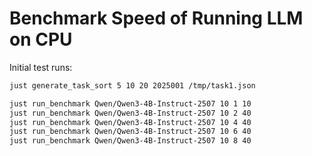 # Benchmark Speed of Running LLM on CPU

Initial test runs:

```bash
just generate_task_sort 5 10 20 2025001 /tmp/task1.json

just run_benchmark Qwen/Qwen3-4B-Instruct-2507 10 1 10
just run_benchmark Qwen/Qwen3-4B-Instruct-2507 10 2 40
just run_benchmark Qwen/Qwen3-4B-Instruct-2507 10 4 40
just run_benchmark Qwen/Qwen3-4B-Instruct-2507 10 6 40
just run_benchmark Qwen/Qwen3-4B-Instruct-2507 10 8 40
```
